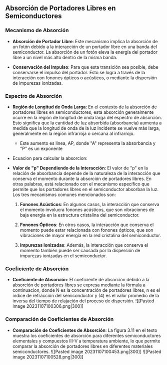 

## Absorción de Portadores Libres en Semiconductores

### Mecanismo de Absorción

- **Absorción de Portador Libre**: Este mecanismo implica la absorción de un fotón debido a la interacción de un portador libre en una banda del semiconductor. La absorción de un fotón eleva la energía del portador libre a un nivel más alto dentro de la misma banda.

- **Conservación del Impulso**: Para que esta transición sea posible, debe conservarse el impulso del portador. Esto se logra a través de la interacción con fonones ópticos o acústicos, o mediante la dispersión de impurezas ionizadas.

### Espectro de Absorción

- **Región de Longitud de Onda Larga**: En el contexto de la absorción de portadores libres en semiconductores, esta absorción generalmente ocurre en la región de longitud de onda larga del espectro de absorción. Esto significa que la cantidad de luz absorbida (absorbancia) aumenta a medida que la longitud de onda de la luz incidente se vuelve más larga,  generalmente en la región infrarroja o cercana al infrarrojo.
	- Este aumento es linea, AP, donde "A" representa la absorbancia y "P" es un exponente
- Ecuacion para calcular la absorcion: 


- **Valor de "p" Dependiendo de la Interacción**: El valor de "p" en la relación de absorbancia depende de la naturaleza de la interacción que conserva el momento durante la absorción de portadores libres. En otras palabras, está relacionado con el mecanismo específico que permite que los portadores libres en el semiconductor absorban la luz. Los tres mecanismos comunes mencionados son:
    
	1. **Fonones Acústicos**: En algunos casos, la interacción que conserva el momento involucra fonones acústicos, que son vibraciones de baja energía en la estructura cristalina del semiconductor.
        
	2. **Fonones Ópticos**: En otros casos, la interacción que conserva el momento puede estar relacionada con fonones ópticos, que son vibraciones de mayor energía en la red cristalina del semiconductor.
        
	3. **Impurezas Ionizadas**: Además, la interacción que conserva el momento también puede ser causada por la dispersión de impurezas ionizadas en el semiconductor.

### Coeficiente de Absorción

- **Coeficiente de Absorción**: El coeficiente de absorción debido a la absorción de portadores libres se expresa mediante la fórmula a continuacion, donde N es la concentración de portadores libres, n es el índice de refracción del semiconductor y (4) es el valor promedio de la inversa del tiempo de relajación del proceso de dispersión.
![[Pasted image 20231107100306.png|300]]
### Comparación de Coeficientes de Absorción

- **Comparación de Coeficientes de Absorción**: La figura 3.11 en el texto muestra los coeficientes de absorción para diferentes semiconductores elementales y compuestos III-V a temperatura ambiente, lo que permite comparar la absorción de portadores libres en diferentes materiales semiconductores.
![[Pasted image 20231107100453.png|300]]
![[Pasted image 20231107100528.png|300]]
